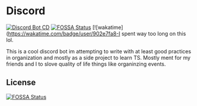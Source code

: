# Discord

[![Discord Bot CD](https://github.com/TomAndJerry342/Discord/actions/workflows/buildAndDeploy.yml/badge.svg)](https://github.com/TomAndJerry342/Discord/actions/workflows/buildAndDeploy.yml) [![FOSSA Status](https://app.fossa.com/api/projects/git%2Bgithub.com%2FRecontaminated%2FLuthor-Discord-Bot.svg?type=shield)](https://app.fossa.com/projects/git%2Bgithub.com%2FRecontaminated%2FLuthor-Discord-Bot?ref=badge_shield)
[![wakatime](https://wakatime.com/badge/user/902e7fa8-I spent way too long on this lol.

This is a cool discord bot im attempting to write with at least good practices in organization and mostly as a side project to learn TS.
Mostly ment for my friends and I to slove quality of life things like organinzing events.


## License
[![FOSSA Status](https://app.fossa.com/api/projects/git%2Bgithub.com%2FRecontaminated%2FLuthor-Discord-Bot.svg?type=large)](https://app.fossa.com/projects/git%2Bgithub.com%2FRecontaminated%2FLuthor-Discord-Bot?ref=badge_large)